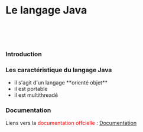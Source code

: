 <h1>Le langage Java</h1>
<br>
<br>
<br>
 <h3>Introduction</h3>


<h3>Les caractéristique du langage Java</h3>
<ul>
<li>il s'agit d'un langage **orienté objet**</li>
<li>il est portable</li>
<li>il est multithreadé</li>
</ul>
</li>

<h3>Documentation</h3>

<P> Liens vers la <span style="color: #FF0000" > documentation offcielle </span> : <a href="https://github.com/DiginamicFormation/git-tp1/blob/main/resources/Template.png">Documentation</a> </p>




